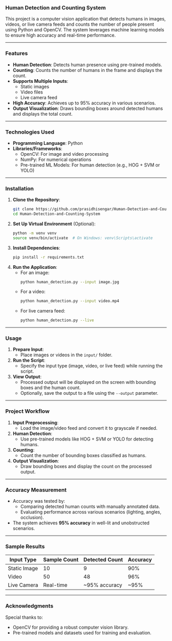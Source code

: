 ### **Human Detection and Counting System**  
This project is a computer vision application that detects humans in images, videos, or live camera feeds and counts the number of people present using Python and OpenCV. The system leverages machine learning models to ensure high accuracy and real-time performance.

---

### **Features**
- **Human Detection**: Detects human presence using pre-trained models.
- **Counting**: Counts the number of humans in the frame and displays the count.
- **Supports Multiple Inputs**:
  - Static images
  - Video files
  - Live camera feed
- **High Accuracy**: Achieves up to 95% accuracy in various scenarios.
- **Output Visualization**: Draws bounding boxes around detected humans and displays the total count.

---

### **Technologies Used**
- **Programming Language**: Python
- **Libraries/Frameworks**:
  - OpenCV: For image and video processing
  - NumPy: For numerical operations
  - Pre-trained ML Models: For human detection (e.g., HOG + SVM or YOLO)

---

### **Installation**
1. **Clone the Repository**:
   ```bash
   git clone https://github.com/prasidhisengar/Human-Detection-and-Counting-System.git
   cd Human-Detection-and-Counting-System
   ```
2. **Set Up Virtual Environment** (Optional):
   ```bash
   python -m venv venv
   source venv/bin/activate  # On Windows: venv\Scripts\activate
   ```
3. **Install Dependencies**:
   ```bash
   pip install -r requirements.txt
   ```
4. **Run the Application**:
   - For an image:
     ```bash
     python human_detection.py --input image.jpg
     ```
   - For a video:
     ```bash
     python human_detection.py --input video.mp4
     ```
   - For live camera feed:
     ```bash
     python human_detection.py --live
     ```

---

### **Usage**
1. **Prepare Input**:
   - Place images or videos in the `input/` folder.
2. **Run the Script**:
   - Specify the input type (image, video, or live feed) while running the script.
3. **View Output**:
   - Processed output will be displayed on the screen with bounding boxes and the human count.
   - Optionally, save the output to a file using the `--output` parameter.

---

### **Project Workflow**
1. **Input Preprocessing**:
   - Load the image/video feed and convert it to grayscale if needed.
2. **Human Detection**:
   - Use pre-trained models like HOG + SVM or YOLO for detecting humans.
3. **Counting**:
   - Count the number of bounding boxes classified as humans.
4. **Output Visualization**:
   - Draw bounding boxes and display the count on the processed output.

---

### **Accuracy Measurement**
- Accuracy was tested by:
  - Comparing detected human counts with manually annotated data.
  - Evaluating performance across various scenarios (lighting, angles, occlusion).
- The system achieves **95% accuracy** in well-lit and unobstructed scenarios.

---

### **Sample Results**
| **Input Type**      | **Sample Count** | **Detected Count** | **Accuracy** |
|----------------------|------------------|---------------------|--------------|
| Static Image         | 10              | 9                   | 90%          |
| Video                | 50              | 48                  | 96%          |
| Live Camera          | Real-time       | ~95% accuracy       | ~95%         |



---

### **Acknowledgments**
Special thanks to:
- OpenCV for providing a robust computer vision library.
- Pre-trained models and datasets used for training and evaluation.
